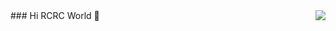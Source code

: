 <img align="right" src="https://github-readme-stats.vercel.app/api?username=iqorange&show_icons=true&icon_color=CE1D2D&text_color=718096&bg_color=ffffff&hide_title=true" />
### Hi RCRC World 👋

<!--
**iqorange/iqorange** is a ✨ _special_ ✨ repository because its `README.md` (this file) appears on your GitHub profile.

Here are some ideas to get you started:

- 🔭 I’m currently working on ...
- 🌱 I’m currently learning ...
- 👯 I’m looking to collaborate on ...
- 🤔 I’m looking for help with ...
- 💬 Ask me about ...
- 📫 How to reach me: ...
- 😄 Pronouns: ...
- ⚡ Fun fact: ...
-->
